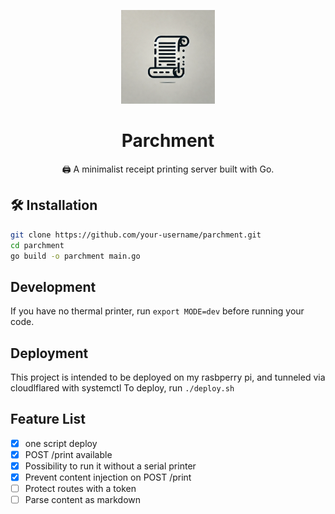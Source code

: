 <p align="center">
  <img src="assets/parchment.webp" width="150" alt="Parchment Logo">
</p>


<h1 align="center">Parchment</h1>
<p align="center">🖨️ A minimalist receipt printing server built with Go.</p>

## 🛠️ Installation

```bash
git clone https://github.com/your-username/parchment.git
cd parchment
go build -o parchment main.go
```

## Development

If you have no thermal printer, run `export MODE=dev` before running your code.

## Deployment

This project is intended to be deployed on my rasbperry pi, and tunneled via cloudlflared with systemctl
To deploy, run `./deploy.sh`

## Feature List

- [x] one script deploy
- [x] POST /print available 
- [x] Possibility to run it without a serial printer
- [x] Prevent content injection on POST /print
- [ ] Protect routes with a token
- [ ] Parse content as markdown
